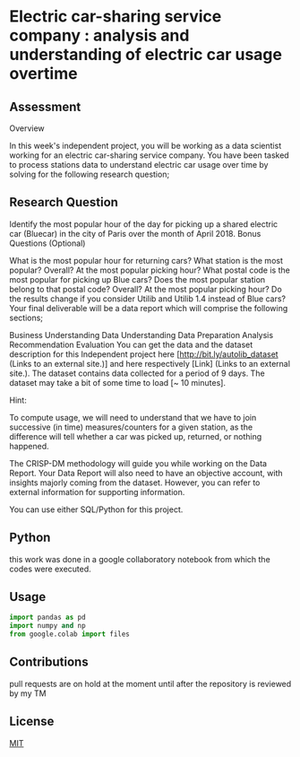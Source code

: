 # Electric car-sharing service company : analysis and understanding of electric car usage overtime

## Assessment
Overview

In this week's independent project, you will be working as a data scientist working for an electric car-sharing service company. You have been tasked to process stations data to understand electric car usage over time by solving for the following research question;

## Research Question

Identify the most popular hour of the day for picking up a shared electric car (Bluecar) in the city of Paris over the month of April 2018.
Bonus Questions (Optional)

What is the most popular hour for returning cars?
What station is the most popular?
Overall?
At the most popular picking hour?
What postal code is the most popular for picking up Blue cars? Does the most popular station belong to that postal code?
Overall?
At the most popular picking hour?
Do the results change if you consider Utilib and Utilib 1.4 instead of Blue cars? 
Your final deliverable will be a data report which will comprise the following sections;

Business Understanding 
Data Understanding 
Data Preparation 
Analysis 
Recommendation 
Evaluation
You can get the data and the dataset description for this Independent project here [http://bit.ly/autolib_dataset (Links to an external site.)] and here respectively [Link] (Links to an external site.).  The dataset contains data collected for a period of 9 days. The dataset may take a bit of some time to load [~ 10 minutes]. 

Hint:

To compute usage, we will need to understand that we have to join successive (in time) measures/counters for a given station, as the difference will tell whether a car was picked up, returned, or nothing happened.

The CRISP-DM methodology will guide you while working on the Data Report. Your Data Report will also need to have an objective account, with insights majorly coming from the dataset. However, you can refer to external information for supporting information. 

You can use either SQL/Python for this project.
## Python
this work was done in a google collaboratory notebook from which the codes were executed.

## Usage
```python
import pandas as pd
import numpy and np
from google.colab import files
```

## Contributions
pull requests are on hold at the moment until after the repository is reviewed by my TM

## License
[MIT](https://choosealicense.com/licenses/mit/)
